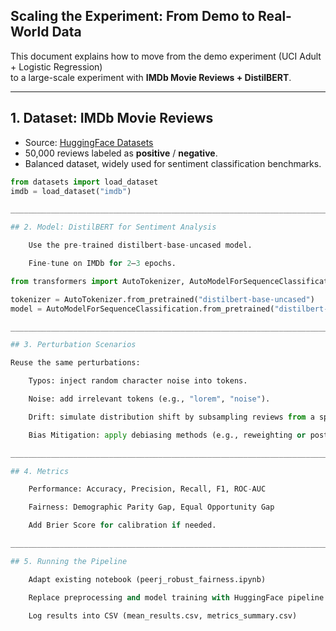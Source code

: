 ## Scaling the Experiment: From Demo to Real-World Data

This document explains how to move from the demo experiment (UCI Adult + Logistic Regression)  
to a large-scale experiment with **IMDb Movie Reviews + DistilBERT**.

_______________________________________________________________________________

## 1. Dataset: IMDb Movie Reviews

- Source: [HuggingFace Datasets](https://huggingface.co/datasets/imdb)  
- 50,000 reviews labeled as **positive** / **negative**.  
- Balanced dataset, widely used for sentiment classification benchmarks.

```python
from datasets import load_dataset
imdb = load_dataset("imdb")

_______________________________________________________________________________

## 2. Model: DistilBERT for Sentiment Analysis

    Use the pre-trained distilbert-base-uncased model.

    Fine-tune on IMDb for 2–3 epochs.

from transformers import AutoTokenizer, AutoModelForSequenceClassification, Trainer, TrainingArguments

tokenizer = AutoTokenizer.from_pretrained("distilbert-base-uncased")
model = AutoModelForSequenceClassification.from_pretrained("distilbert-base-uncased", num_labels=2)

_______________________________________________________________________________

## 3. Perturbation Scenarios

Reuse the same perturbations:

    Typos: inject random character noise into tokens.

    Noise: add irrelevant tokens (e.g., "lorem", "noise").

    Drift: simulate distribution shift by subsampling reviews from a specific decade.

    Bias Mitigation: apply debiasing methods (e.g., reweighting or post-processing).

_______________________________________________________________________________

## 4. Metrics

    Performance: Accuracy, Precision, Recall, F1, ROC-AUC

    Fairness: Demographic Parity Gap, Equal Opportunity Gap

    Add Brier Score for calibration if needed.

_______________________________________________________________________________

## 5. Running the Pipeline

    Adapt existing notebook (peerj_robust_fairness.ipynb)

    Replace preprocessing and model training with HuggingFace pipeline

    Log results into CSV (mean_results.csv, metrics_summary.csv)


